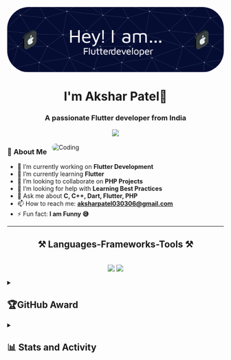 
<img align="center"  width="800" src="./github-header-image.png" style="border-radius:50px">
<!--     <h1 align="center"><img src="https://readme-typing-svg.herokuapp.com/?font=Righteous&size=35&center=true&vCenter=true&width=500&height=70&duration=4000&lines=Hey+There!+👋;+I'm+Akshar+Patel!;" /> -->
<!-- </h1> -->
<h1 align="center">I'm Akshar Patel👋
<h3 align="center">A passionate Flutter developer from India</h3>
  
<p align="center">
  <a href="https://github.com/Aksharpatel06/readme-typing-svg">
    <img src="https://readme-typing-svg.demolab.com/?lines=Expertise+in+Flutter+Development+%F0%9F%91%A8%F0%9F%8F%BB%E2%80%8D%F0%9F%92%BB;Flutter+%7C+Android+%7C+IOS;Always%20learning%20new%20things&font=Fira%20Code&center=true&width=460&height=50&color=#515CA5&vCenter=true&pause=1000&size=22" /></a>
</p>
<!-- <img align="right" alt="Coding" width="400" src="https://i.pinimg.com/originals/81/17/8b/81178b47a8598f0c81c4799f2cdd4057.gif"> -->
<img align="right" alt="Coding" width="400" src="https://media.licdn.com/dms/image/D4D12AQE1ioPOFoNVCw/article-cover_image-shrink_600_2000/0/1679083748046?e=2147483647&v=beta&t=6pAfb6fO3GI0uXsLmzKqlZNtlv8FZrswVQODH-prBvY" style="border-radius:50px">

### 🚀 **About Me**

- 🔭 I’m currently working on **Flutter Development**  
- 🌱 I’m currently learning **Flutter**  
- 👯 I’m looking to collaborate on **PHP Projects**  
- 🤝 I’m looking for help with **Learning Best Practices**  
- 💬 Ask me about **C, C++, Dart, Flutter, PHP**  
- 📫 How to reach me: **aksharpatel030306@gmail.com**  
- ⚡ Fun fact: **I am Funny 😅**

---



<h2 align="center">⚒️ Languages-Frameworks-Tools ⚒️</h2>
<br/>
<div align="center">
    <img src="https://skillicons.dev/icons?i=androidstudio,c,cpp,github,figma,git,dart,python,firebase,supabase,java,php,sqlite,notion,pycharm" />
    <img src="https://skillicons.dev/icons?i=discord,flutter,linkedin,java,visualstudio,twitter,postman,bots,gcp,linkedin,instagram,idea,netlify"" /><br>
</div>
<!--    <img src="https://komarev.com/ghpvc/?username=Aksharpatel06&abbreviated=true" alt="Aksharpatel06" /> 
  <img src="https://komarev.com/ghpvc/?username=Aksharpatel06&label=Profile%20views&color=0e75b6&style=flat" alt="Aksharpatel06" />  -->
</p>

  <details> 
  <summary><h2>🏆GitHub Award</h2></summary>
  <p>
    <a href="https://github.com/DenverCoder1/github-readme-streak-stats">
      <p align="left"> <a href="https://github.com/ryo-ma/github-profile-trophy"><img src="https://github-profile-trophy.vercel.app/?username=Aksharpatel06&no-bg=true" alt="Aksharpatel06" /></a> </p>
    </a>
  </p>
  </details>


<details> 
  <summary><h2>📊 Stats and Activity</h2></summary>

  <h3>🔥 Streak Stats</h3>

  <!-- GitHub Readme Streak Stats - https://github.com/DenverCoder1/github-readme-streak-stats -->
  <p>
    <a href="https://github.com/DenverCoder1/github-readme-streak-stats">
      <p><img align="left" src="https://github-readme-stats.vercel.app/api/top-langs?username=Aksharpatel06&show_icons=true&locale=en&layout=compact&theme=vue-dark&hide_border=true" alt="aksharpatel06" /></p>
       <p>&nbsp;&nbsp;<img align="center" src="https://github-readme-stats.vercel.app/api?username=Aksharpatel06&show_icons=true&locale=en&theme=vue-dark&hide_border=true" alt="aksharpatel06" /></p>
      <p>&nbsp;&nbsp;<img align="center" src="https://github-readme-streak-stats.herokuapp.com/?user=Aksharpatel06&theme=vue-dark&hide_border=true" alt="aksharpatel06" /></p>
    </a>
<!--     <p>🔥 Get streak stats for your profile at <a href="https://git.io/streak-stats">git.io/streak-stats</a></p> -->
  </p>
